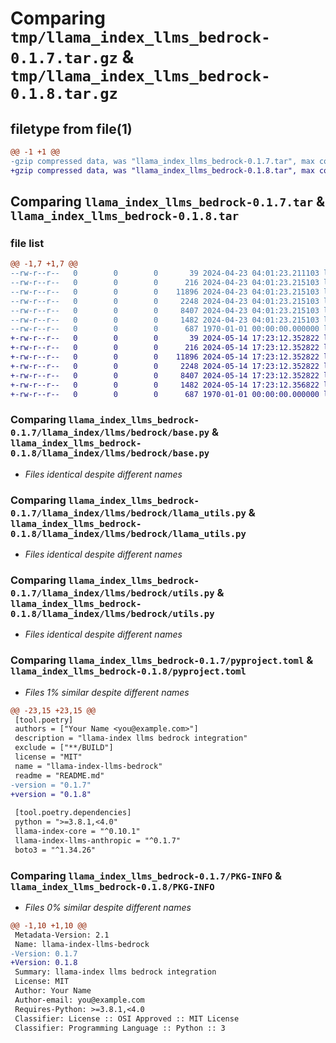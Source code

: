 # Comparing `tmp/llama_index_llms_bedrock-0.1.7.tar.gz` & `tmp/llama_index_llms_bedrock-0.1.8.tar.gz`

## filetype from file(1)

```diff
@@ -1 +1 @@
-gzip compressed data, was "llama_index_llms_bedrock-0.1.7.tar", max compression
+gzip compressed data, was "llama_index_llms_bedrock-0.1.8.tar", max compression
```

## Comparing `llama_index_llms_bedrock-0.1.7.tar` & `llama_index_llms_bedrock-0.1.8.tar`

### file list

```diff
@@ -1,7 +1,7 @@
--rw-r--r--   0        0        0       39 2024-04-23 04:01:23.211103 llama_index_llms_bedrock-0.1.7/README.md
--rw-r--r--   0        0        0      216 2024-04-23 04:01:23.215103 llama_index_llms_bedrock-0.1.7/llama_index/llms/bedrock/__init__.py
--rw-r--r--   0        0        0    11896 2024-04-23 04:01:23.215103 llama_index_llms_bedrock-0.1.7/llama_index/llms/bedrock/base.py
--rw-r--r--   0        0        0     2248 2024-04-23 04:01:23.215103 llama_index_llms_bedrock-0.1.7/llama_index/llms/bedrock/llama_utils.py
--rw-r--r--   0        0        0     8407 2024-04-23 04:01:23.215103 llama_index_llms_bedrock-0.1.7/llama_index/llms/bedrock/utils.py
--rw-r--r--   0        0        0     1482 2024-04-23 04:01:23.215103 llama_index_llms_bedrock-0.1.7/pyproject.toml
--rw-r--r--   0        0        0      687 1970-01-01 00:00:00.000000 llama_index_llms_bedrock-0.1.7/PKG-INFO
+-rw-r--r--   0        0        0       39 2024-05-14 17:23:12.352822 llama_index_llms_bedrock-0.1.8/README.md
+-rw-r--r--   0        0        0      216 2024-05-14 17:23:12.352822 llama_index_llms_bedrock-0.1.8/llama_index/llms/bedrock/__init__.py
+-rw-r--r--   0        0        0    11896 2024-05-14 17:23:12.352822 llama_index_llms_bedrock-0.1.8/llama_index/llms/bedrock/base.py
+-rw-r--r--   0        0        0     2248 2024-05-14 17:23:12.352822 llama_index_llms_bedrock-0.1.8/llama_index/llms/bedrock/llama_utils.py
+-rw-r--r--   0        0        0     8407 2024-05-14 17:23:12.352822 llama_index_llms_bedrock-0.1.8/llama_index/llms/bedrock/utils.py
+-rw-r--r--   0        0        0     1482 2024-05-14 17:23:12.356822 llama_index_llms_bedrock-0.1.8/pyproject.toml
+-rw-r--r--   0        0        0      687 1970-01-01 00:00:00.000000 llama_index_llms_bedrock-0.1.8/PKG-INFO
```

### Comparing `llama_index_llms_bedrock-0.1.7/llama_index/llms/bedrock/base.py` & `llama_index_llms_bedrock-0.1.8/llama_index/llms/bedrock/base.py`

 * *Files identical despite different names*

### Comparing `llama_index_llms_bedrock-0.1.7/llama_index/llms/bedrock/llama_utils.py` & `llama_index_llms_bedrock-0.1.8/llama_index/llms/bedrock/llama_utils.py`

 * *Files identical despite different names*

### Comparing `llama_index_llms_bedrock-0.1.7/llama_index/llms/bedrock/utils.py` & `llama_index_llms_bedrock-0.1.8/llama_index/llms/bedrock/utils.py`

 * *Files identical despite different names*

### Comparing `llama_index_llms_bedrock-0.1.7/pyproject.toml` & `llama_index_llms_bedrock-0.1.8/pyproject.toml`

 * *Files 1% similar despite different names*

```diff
@@ -23,15 +23,15 @@
 [tool.poetry]
 authors = ["Your Name <you@example.com>"]
 description = "llama-index llms bedrock integration"
 exclude = ["**/BUILD"]
 license = "MIT"
 name = "llama-index-llms-bedrock"
 readme = "README.md"
-version = "0.1.7"
+version = "0.1.8"
 
 [tool.poetry.dependencies]
 python = ">=3.8.1,<4.0"
 llama-index-core = "^0.10.1"
 llama-index-llms-anthropic = "^0.1.7"
 boto3 = "^1.34.26"
```

### Comparing `llama_index_llms_bedrock-0.1.7/PKG-INFO` & `llama_index_llms_bedrock-0.1.8/PKG-INFO`

 * *Files 0% similar despite different names*

```diff
@@ -1,10 +1,10 @@
 Metadata-Version: 2.1
 Name: llama-index-llms-bedrock
-Version: 0.1.7
+Version: 0.1.8
 Summary: llama-index llms bedrock integration
 License: MIT
 Author: Your Name
 Author-email: you@example.com
 Requires-Python: >=3.8.1,<4.0
 Classifier: License :: OSI Approved :: MIT License
 Classifier: Programming Language :: Python :: 3
```

